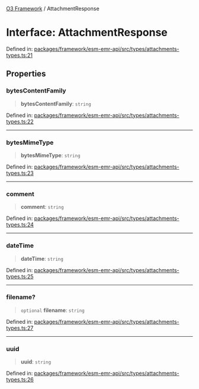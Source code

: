 [O3 Framework](../API.md) / AttachmentResponse

# Interface: AttachmentResponse

Defined in: [packages/framework/esm-emr-api/src/types/attachments-types.ts:21](https://github.com/its-kios09/openmrs-esm-core/blob/main/packages/framework/esm-emr-api/src/types/attachments-types.ts#L21)

## Properties

### bytesContentFamily

> **bytesContentFamily**: `string`

Defined in: [packages/framework/esm-emr-api/src/types/attachments-types.ts:22](https://github.com/its-kios09/openmrs-esm-core/blob/main/packages/framework/esm-emr-api/src/types/attachments-types.ts#L22)

***

### bytesMimeType

> **bytesMimeType**: `string`

Defined in: [packages/framework/esm-emr-api/src/types/attachments-types.ts:23](https://github.com/its-kios09/openmrs-esm-core/blob/main/packages/framework/esm-emr-api/src/types/attachments-types.ts#L23)

***

### comment

> **comment**: `string`

Defined in: [packages/framework/esm-emr-api/src/types/attachments-types.ts:24](https://github.com/its-kios09/openmrs-esm-core/blob/main/packages/framework/esm-emr-api/src/types/attachments-types.ts#L24)

***

### dateTime

> **dateTime**: `string`

Defined in: [packages/framework/esm-emr-api/src/types/attachments-types.ts:25](https://github.com/its-kios09/openmrs-esm-core/blob/main/packages/framework/esm-emr-api/src/types/attachments-types.ts#L25)

***

### filename?

> `optional` **filename**: `string`

Defined in: [packages/framework/esm-emr-api/src/types/attachments-types.ts:27](https://github.com/its-kios09/openmrs-esm-core/blob/main/packages/framework/esm-emr-api/src/types/attachments-types.ts#L27)

***

### uuid

> **uuid**: `string`

Defined in: [packages/framework/esm-emr-api/src/types/attachments-types.ts:26](https://github.com/its-kios09/openmrs-esm-core/blob/main/packages/framework/esm-emr-api/src/types/attachments-types.ts#L26)
